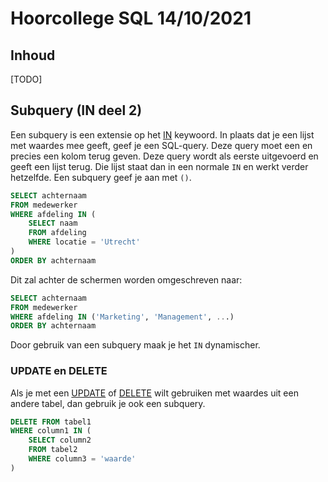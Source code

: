 # Hoorcollege SQL 14/10/2021

## Inhoud

[TODO]

## Subquery (IN deel 2)

Een subquery is een extensie op het [IN](week39/SQL-2021-09-30-H.md#IN) keywoord. In plaats dat je een lijst met waardes mee geeft, geef je een SQL-query. Deze query moet een en precies een kolom terug geven. Deze query wordt als eerste uitgevoerd en geeft een lijst terug. Die lijst staat dan in een normale `IN` en werkt verder hetzelfde. Een subquery geef je aan met `()`.

```sql
SELECT achternaam
FROM medewerker
WHERE afdeling IN (
	SELECT naam
	FROM afdeling
	WHERE locatie = 'Utrecht'
)
ORDER BY achternaam
```

Dit zal achter de schermen worden omgeschreven naar:

```sql
SELECT achternaam
FROM medewerker
WHERE afdeling IN ('Marketing', 'Management', ...)
ORDER BY achternaam
```

Door gebruik van een subquery maak je het `IN` dynamischer.

### UPDATE en DELETE

Als je met een [UPDATE](week38/SQL-2021-09-22-H.md#UPDATE) of [DELETE](week38/SQL-2021-09-22-H.md#DELETE) wilt gebruiken met waardes uit een andere tabel, dan gebruik je ook een subquery.

```sql
DELETE FROM tabel1
WHERE column1 IN (
	SELECT column2
	FROM tabel2
	WHERE column3 = 'waarde'
)
```